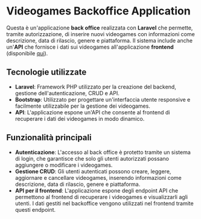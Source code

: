 # Videogames Backoffice Application

Questa è un'applicazione **back office** realizzata con **Laravel** che permette, tramite autorizzazione, di inserire nuovi videogames con informazioni come descrizione, data di rilascio, genere e piattaforma. Il sistema include anche un'**API** che fornisce i dati sui videogames all'applicazione **frontend** (disponibile [qui](https://github.com/Gabriele-Viola/videogames-frontEnd)).

## Tecnologie utilizzate

- **Laravel**: Framework PHP utilizzato per la creazione del backend, gestione dell'autenticazione, CRUD e API.
- **Bootstrap**: Utilizzato per progettare un'interfaccia utente responsive e facilmente utilizzabile per la gestione dei videogames.
- **API**: L'applicazione espone un'API che consente al frontend di recuperare i dati dei videogames in modo dinamico.

## Funzionalità principali

- **Autenticazione**: L'accesso al back office è protetto tramite un sistema di login, che garantisce che solo gli utenti autorizzati possano aggiungere o modificare i videogames.
- **Gestione CRUD**: Gli utenti autenticati possono creare, leggere, aggiornare e cancellare videogames, inserendo informazioni come descrizione, data di rilascio, genere e piattaforma.
- **API per il frontend**: L'applicazione espone degli endpoint API che permettono al frontend di recuperare i videogames e visualizzarli agli utenti. I dati gestiti nel backoffice vengono utilizzati nel frontend tramite questi endpoint.



